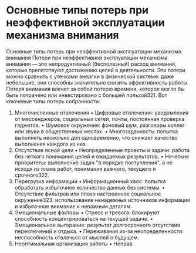 # Основные типы потерь при неэффективной эксплуатации механизма внимания

Основные типы потерь при неэффективной эксплуатации механизма внимания 
Потери при неэффективной эксплуатации механизма внимания — это непродуктивный (бесполезный) расход внимания, которые препятствуют достижению целей в деятельности. Эти потери можно сравнить с утечками энергии в физической системе: даже небольшие, они способны значительно снизить эффективность работы. Потеря внимания влечет за собой потерю времени, которое могло бы быть потрачено или инвестировано с большей пользой321.
Вот ключевые типы потерь собранности:
1. Многочисленные отвлечения
• Цифровые отвлечения: уведомления от мессенджеров, социальных сетей, почты, постоянная проверка гаджетов.
• Шумовое окружение: фоновый шум, разговоры коллег или звуки в общественных местах.
• Многозадачность: попытка выполнять несколько дел одновременно, что снижает качество выполнения каждого из них.
2. Отсутствие ясной цели
• Неопределенные проекты и задачи: работа без четкого понимания целей и ожидаемых результатов.
• Нечеткие приоритеты: выполнение задач "в порядке поступления", а не исходя из плана работ, понимания важного, текущего и срочного322.
3. Перегрузка информации
• Информационный хаос: попытка обработать избыточное количество данных без системы.
• Отсутствие фильтров или плохо настроенное социальное окружение323: использование ненадежных источников информации и избыточное внимание к неважным деталям.
4. Эмоциональные факторы
• Стресс и тревога: блокируют способность концентрироваться на текущей задаче.
• Эмоциональное выгорание: результат долгосрочного отсутствия переключений и отдыха.
• Переживания из-за неопределенности: неспособность отвлечься от мыслей о будущем.
5. Неоптимальная организация работы
• Неправ
